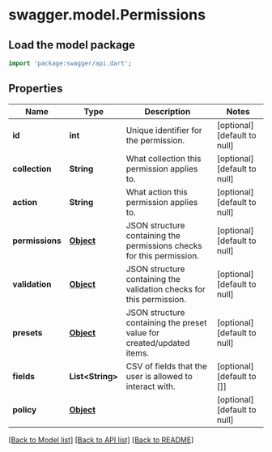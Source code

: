 # swagger.model.Permissions

## Load the model package
```dart
import 'package:swagger/api.dart';
```

## Properties
Name | Type | Description | Notes
------------ | ------------- | ------------- | -------------
**id** | **int** | Unique identifier for the permission. | [optional] [default to null]
**collection** | **String** | What collection this permission applies to. | [optional] [default to null]
**action** | **String** | What action this permission applies to. | [optional] [default to null]
**permissions** | [**Object**](Object.md) | JSON structure containing the permissions checks for this permission. | [optional] [default to null]
**validation** | [**Object**](Object.md) | JSON structure containing the validation checks for this permission. | [optional] [default to null]
**presets** | [**Object**](Object.md) | JSON structure containing the preset value for created/updated items. | [optional] [default to null]
**fields** | **List&lt;String&gt;** | CSV of fields that the user is allowed to interact with. | [optional] [default to []]
**policy** | [**Object**](Object.md) |  | [optional] [default to null]

[[Back to Model list]](../README.md#documentation-for-models) [[Back to API list]](../README.md#documentation-for-api-endpoints) [[Back to README]](../README.md)

